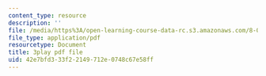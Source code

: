 ```yaml
---
content_type: resource
description: ''
file: /media/https%3A/open-learning-course-data-rc.s3.amazonaws.com/8-01sc-classical-mechanics-fall-2016/42e7bfd333f22149712e0748c67e58ff_3V5y9uq5au0.pdf
file_type: application/pdf
resourcetype: Document
title: 3play pdf file
uid: 42e7bfd3-33f2-2149-712e-0748c67e58ff
---
```

